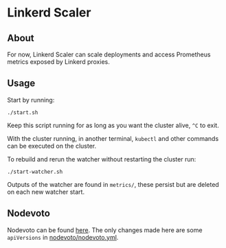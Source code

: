# Linkerd Scaler

## About
For now, Linkerd Scaler can scale deployments and access Prometheus metrics exposed by Linkerd proxies.

## Usage
Start by running:
```
./start.sh
```

Keep this script running for as long as you want the cluster alive, `^C` to exit.

With the cluster running, in another terminal, `kubectl` and other commands can be executed on the cluster.

To rebuild and rerun the watcher without restarting the cluster run:
```
./start-watcher.sh
```

Outputs of the watcher are found in `metrics/`, these persist but are deleted on each new watcher start.

## Nodevoto
Nodevoto can be found [here](https://github.com/sourishkrout/nodevoto). The only changes made here are some `apiVersions` in [nodevoto/nodevoto.yml](/ltrinks/linkerd-scaler/blob/master/nodevoto/nodevoto.yml).
